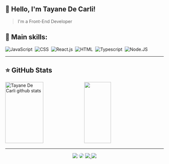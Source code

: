 ## 💜 Hello, I'm <strong>Tayane De Carli</strong>!
> I'm a Front-End Developer 


 ## 🚀 Main skills:
![JavaScript](https://img.shields.io/badge/-JavaScript-0D1117?style=for-the-badge&logo=javascript&labelColor=0D1117)&nbsp;
![CSS](https://img.shields.io/badge/-CSS-0D1117?style=for-the-badge&logo=CSS3&logoColor=1572B6&labelColor=0D1117)&nbsp;
![React.js](https://img.shields.io/badge/-React.js-0D1117?style=for-the-badge&logo=react&labelColor=0D1117)&nbsp;
![HTML](https://img.shields.io/badge/-HTML-0D1117?style=for-the-badge&logo=HTML5&logoColor=purple&labelColor=0D1117)&nbsp; 
![Typescript](https://img.shields.io/badge/-TypeScript-0D1117?style=for-the-badge&logo=typescript&labelColor=0D1117&textColor=0D1117)&nbsp;
![Node.JS](https://img.shields.io/badge/-Node.JS-0D1117?style=for-the-badge&logo=node.js&labelColor=0D1117&textColor=0D1117)&nbsp;
 
---

## ⭐ GitHub Stats
  <img width="49%" height="195px" src="https://github-readme-stats.vercel.app/api?username=tayanedecarli&show_icons=true&count_private=true&hide_border=true&title_color=ff91a4&icon_color=ff91a4&text_color=c9d1d9&bg_color=0d1117" alt="Tayane De Carli github stats" />
  <img width="41%" height="195px" src="https://github-readme-stats.vercel.app/api/top-langs/?username=tayanedecarli&layout=compact&hide_border=true&title_color=ff91a4&text_color=ff91a4&bg_color=0d1117" />
 
  
---

 <div align="center">
  <a href = "mailto:taycarlids@gmail.com"> <img src="https://img.shields.io/badge/Gmail-D14836?style=for-the-badge&logo=gmail&logoColor=white" target="_blank"></a>
  <a href="https://www.linkedin.com/in/tayane-de-carli/" target="_blank"><img src="https://img.shields.io/badge/-LinkedIn-%230077B5?style=for-the-badge&logo=linkedin&logoColor=white" style="border-radius: 30px" target="_blank"></a> 
  <a href="https://instagram.com/taycarlids" target="_blank"><img src="https://img.shields.io/badge/-Instagram-%23E4405F?style=for-the-badge&logo=instagram&logoColor=white"</a>
  <a href="https://t.me/tayanedecarli" target="_blank"><img src="https://img.shields.io/badge/Telegram-2CA5E0?style=for-the-badge&logo=telegram&logoColor=white"</a>
 </div.
    
